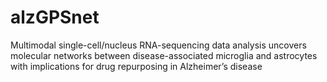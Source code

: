 # alzGPSnet
Multimodal single-cell/nucleus RNA-sequencing data analysis uncovers molecular networks between disease-associated microglia and astrocytes with implications for drug repurposing in Alzheimer’s disease

